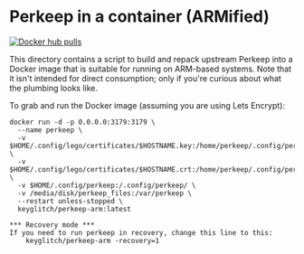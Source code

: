 # Perkeep in a container (ARMified)

[![Docker hub pulls](https://img.shields.io/docker/pulls/keyglitch/perkeep-arm.svg?style=plastic)](https://hub.docker.com/r/keyglitch/perkeep-arm)

This directory contains a script to build and repack upstream Perkeep into a Docker image that is suitable for running on ARM-based systems. Note that it isn't intended for direct consumption; only if you're curious about what the plumbing looks like.

To grab and run the Docker image (assuming you are using Lets Encrypt):

	docker run -d -p 0.0.0.0:3179:3179 \
	  --name perkeep \
	  -v $HOME/.config/lego/certificates/$HOSTNAME.key:/home/perkeep/.config/perkeep/certs/private.key \
	  -v $HOME/.config/lego/certificates/$HOSTNAME.crt:/home/perkeep/.config/perkeep/certs/public.crt \
	  -v $HOME/.config/perkeep:/.config/perkeep/ \
	  -v /media/disk/perkeep_files:/var/perkeep \
	  --restart unless-stopped \
	  keyglitch/perkeep-arm:latest

	*** Recovery mode ***
	If you need to run perkeep in recovery, change this line to this:
		keyglitch/perkeep-arm -recovery=1
